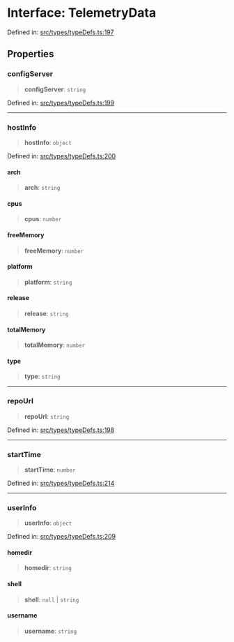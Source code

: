 # Interface: TelemetryData

Defined in: [src/types/typeDefs.ts:197](https://github.com/zotoio/x-fidelity/blob/f39ce89f1db3ea0cfe6f222cf6cc7fcd78a94dca/src/types/typeDefs.ts#L197)

## Properties

### configServer

> **configServer**: `string`

Defined in: [src/types/typeDefs.ts:199](https://github.com/zotoio/x-fidelity/blob/f39ce89f1db3ea0cfe6f222cf6cc7fcd78a94dca/src/types/typeDefs.ts#L199)

***

### hostInfo

> **hostInfo**: `object`

Defined in: [src/types/typeDefs.ts:200](https://github.com/zotoio/x-fidelity/blob/f39ce89f1db3ea0cfe6f222cf6cc7fcd78a94dca/src/types/typeDefs.ts#L200)

#### arch

> **arch**: `string`

#### cpus

> **cpus**: `number`

#### freeMemory

> **freeMemory**: `number`

#### platform

> **platform**: `string`

#### release

> **release**: `string`

#### totalMemory

> **totalMemory**: `number`

#### type

> **type**: `string`

***

### repoUrl

> **repoUrl**: `string`

Defined in: [src/types/typeDefs.ts:198](https://github.com/zotoio/x-fidelity/blob/f39ce89f1db3ea0cfe6f222cf6cc7fcd78a94dca/src/types/typeDefs.ts#L198)

***

### startTime

> **startTime**: `number`

Defined in: [src/types/typeDefs.ts:214](https://github.com/zotoio/x-fidelity/blob/f39ce89f1db3ea0cfe6f222cf6cc7fcd78a94dca/src/types/typeDefs.ts#L214)

***

### userInfo

> **userInfo**: `object`

Defined in: [src/types/typeDefs.ts:209](https://github.com/zotoio/x-fidelity/blob/f39ce89f1db3ea0cfe6f222cf6cc7fcd78a94dca/src/types/typeDefs.ts#L209)

#### homedir

> **homedir**: `string`

#### shell

> **shell**: `null` \| `string`

#### username

> **username**: `string`
